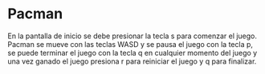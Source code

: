 # Pacman
En la pantalla de inicio se debe presionar la tecla s para comenzar el juego.
Pacman se mueve con las teclas WASD y se pausa el juego con la tecla p, se puede 
terminar el juego con la tecla q en cualquier momento del juego y una vez ganado
el juego presiona r para reiniciar el juego y q para finalizar.
